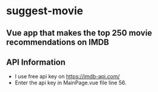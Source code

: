 # suggest-movie
**Vue app that makes the top 250 movie recommendations on IMDB**
---
## API Information
* I use free api key on https://imdb-api.com/
* Enter the api key in MainPage.vue file line 56.